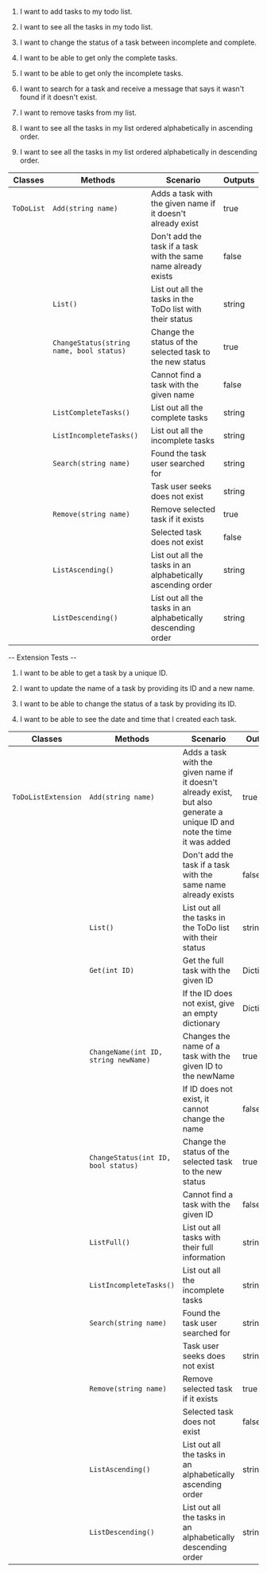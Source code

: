 ﻿1. I want to add tasks to my todo list.


2. I want to see all the tasks in my todo list.


3. I want to change the status of a task between incomplete and complete.


4. I want to be able to get only the complete tasks.


5. I want to be able to get only the incomplete tasks.


6. I want to search for a task and receive a message that says it wasn't found if it doesn't exist.


7. I want to remove tasks from my list.


8. I want to see all the tasks in my list ordered alphabetically in ascending order.


9. I want to see all the tasks in my list ordered alphabetically in descending order.

| Classes     | Methods                                   | Scenario                                                        | Outputs|
|-------------|-------------------------------------------|-----------------------------------------------------------------|--------|
| `ToDoList`  | `Add(string name)`                        | Adds a task with the given name if it doesn't already exist     | true   |
|             |                                           | Don't add the task if a task with the same name already exists  | false  |
|             | `List()`                                  | List out all the tasks in the ToDo list with their status       | string |
|             | `ChangeStatus(string name, bool status)`  | Change the status of the selected task to the new status        | true   |
|             |                                           | Cannot find a task with the given name                          | false  |
|             | `ListCompleteTasks()`                     | List out all the complete tasks                                 | string |
|             | `ListIncompleteTasks()`                   | List out all the incomplete tasks                               | string |
|             | `Search(string name)`                     | Found the task user searched for                                | string |
|             |                                           | Task user seeks does not exist                                  | string |
|             | `Remove(string name)`                     | Remove selected task if it exists                               | true   |
|             |                                           | Selected task does not exist                                    | false  |
|             | `ListAscending()`                         | List out all the tasks in an alphabetically ascending order     | string |
|             | `ListDescending()`                        | List out all the tasks in an alphabetically descending order    | string |


-- Extension Tests --

1. I want to be able to get a task by a unique ID.


2. I want to update the name of a task by providing its ID and a new name.


3. I want to be able to change the status of a task by providing its ID.


4. I want to be able to see the date and time that I created each task.

| Classes              | Methods                                   | Scenario                                                                                                                  | Outputs    |
|----------------------|-------------------------------------------|---------------------------------------------------------------------------------------------------------------------------|------------|
| `ToDoListExtension`  | `Add(string name)`                        | Adds a task with the given name if it doesn't already exist, but also generate a unique ID and note the time it was added | true       |
|                      |                                           | Don't add the task if a task with the same name already exists                                                            | false      |
|                      | `List()`                                  | List out all the tasks in the ToDo list with their status                                                                 | string     |
|                      | `Get(int ID)`                             | Get the full task with the given ID                                                                                       | Dictionary |
|                      |                                           | If the ID does not exist, give an empty dictionary                                                                        | Dictionary |
|                      | `ChangeName(int ID, string newName)`      | Changes the name of a task with the given ID to the newName                                                               | true       |
|                      |                                           | If ID does not exist, it cannot change the name                                                                           | false      |
|                      | `ChangeStatus(int ID, bool status)`       | Change the status of the selected task to the new status                                                                  | true       |
|                      |                                           | Cannot find a task with the given ID                                                                                      | false      |
|                      | `ListFull()`                              | List out all tasks with their full information                                                                            | string     |
|                      | `ListIncompleteTasks()`                   | List out all the incomplete tasks                                                                                         | string     |
|                      | `Search(string name)`                     | Found the task user searched for                                                                                          | string     |
|                      |                                           | Task user seeks does not exist                                                                                            | string     |
|                      | `Remove(string name)`                     | Remove selected task if it exists                                                                                         | true       |
|                      |                                           | Selected task does not exist                                                                                              | false      |
|                      | `ListAscending()`                         | List out all the tasks in an alphabetically ascending order                                                               | string     |
|                      | `ListDescending()`                        | List out all the tasks in an alphabetically descending order                                                              | string     |
